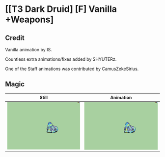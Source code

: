 # [\[T3 Dark Druid\] \[F\] Vanilla +Weapons]

## Credit

Vanilla animation by IS. 

Countless extra animations/fixes added by SHYUTERz.

One of the Staff animations was contributed by CamusZekeSirius.

## Magic

| Still | Animation |
| :---: | :-------: |
| ![Magic still](./Magic_000.png) | ![Magic animation](./Magic.gif) |
